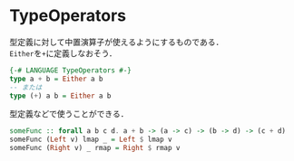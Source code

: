 # TypeOperators
型定義に対して中置演算子が使えるようにするものである．  
`Either`を`+`に定義しなおそう．
```haskell
{-# LANGUAGE TypeOperators #-}
type a + b = Either a b
-- または
type (+) a b = Either a b
```
型定義などで使うことができる．
```haskell
someFunc :: forall a b c d. a + b -> (a -> c) -> (b -> d) -> (c + d)
someFunc (Left v) lmap _ = Left $ lmap v
someFunc (Right v) _ rmap = Right $ rmap v
```
